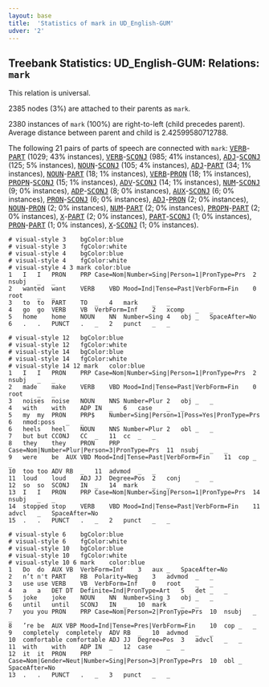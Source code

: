 ```yaml
---
layout: base
title:  'Statistics of mark in UD_English-GUM'
udver: '2'
---
```


## Treebank Statistics: UD_English-GUM: Relations: `mark`

This relation is universal.

2385 nodes (3%) are attached to their parents as `mark`.

2380 instances of `mark` (100%) are right-to-left (child precedes parent).
Average distance between parent and child is 2.42599580712788.

The following 21 pairs of parts of speech are connected with `mark`: <tt><a href="en_gum-pos-VERB.html">VERB</a></tt>-<tt><a href="en_gum-pos-PART.html">PART</a></tt> (1029; 43% instances), <tt><a href="en_gum-pos-VERB.html">VERB</a></tt>-<tt><a href="en_gum-pos-SCONJ.html">SCONJ</a></tt> (985; 41% instances), <tt><a href="en_gum-pos-ADJ.html">ADJ</a></tt>-<tt><a href="en_gum-pos-SCONJ.html">SCONJ</a></tt> (125; 5% instances), <tt><a href="en_gum-pos-NOUN.html">NOUN</a></tt>-<tt><a href="en_gum-pos-SCONJ.html">SCONJ</a></tt> (105; 4% instances), <tt><a href="en_gum-pos-ADJ.html">ADJ</a></tt>-<tt><a href="en_gum-pos-PART.html">PART</a></tt> (34; 1% instances), <tt><a href="en_gum-pos-NOUN.html">NOUN</a></tt>-<tt><a href="en_gum-pos-PART.html">PART</a></tt> (18; 1% instances), <tt><a href="en_gum-pos-VERB.html">VERB</a></tt>-<tt><a href="en_gum-pos-PRON.html">PRON</a></tt> (18; 1% instances), <tt><a href="en_gum-pos-PROPN.html">PROPN</a></tt>-<tt><a href="en_gum-pos-SCONJ.html">SCONJ</a></tt> (15; 1% instances), <tt><a href="en_gum-pos-ADV.html">ADV</a></tt>-<tt><a href="en_gum-pos-SCONJ.html">SCONJ</a></tt> (14; 1% instances), <tt><a href="en_gum-pos-NUM.html">NUM</a></tt>-<tt><a href="en_gum-pos-SCONJ.html">SCONJ</a></tt> (9; 0% instances), <tt><a href="en_gum-pos-ADP.html">ADP</a></tt>-<tt><a href="en_gum-pos-SCONJ.html">SCONJ</a></tt> (8; 0% instances), <tt><a href="en_gum-pos-AUX.html">AUX</a></tt>-<tt><a href="en_gum-pos-SCONJ.html">SCONJ</a></tt> (6; 0% instances), <tt><a href="en_gum-pos-PRON.html">PRON</a></tt>-<tt><a href="en_gum-pos-SCONJ.html">SCONJ</a></tt> (6; 0% instances), <tt><a href="en_gum-pos-ADJ.html">ADJ</a></tt>-<tt><a href="en_gum-pos-PRON.html">PRON</a></tt> (2; 0% instances), <tt><a href="en_gum-pos-NOUN.html">NOUN</a></tt>-<tt><a href="en_gum-pos-PRON.html">PRON</a></tt> (2; 0% instances), <tt><a href="en_gum-pos-NUM.html">NUM</a></tt>-<tt><a href="en_gum-pos-PART.html">PART</a></tt> (2; 0% instances), <tt><a href="en_gum-pos-PROPN.html">PROPN</a></tt>-<tt><a href="en_gum-pos-PART.html">PART</a></tt> (2; 0% instances), <tt><a href="en_gum-pos-X.html">X</a></tt>-<tt><a href="en_gum-pos-PART.html">PART</a></tt> (2; 0% instances), <tt><a href="en_gum-pos-PART.html">PART</a></tt>-<tt><a href="en_gum-pos-SCONJ.html">SCONJ</a></tt> (1; 0% instances), <tt><a href="en_gum-pos-PRON.html">PRON</a></tt>-<tt><a href="en_gum-pos-PART.html">PART</a></tt> (1; 0% instances), <tt><a href="en_gum-pos-X.html">X</a></tt>-<tt><a href="en_gum-pos-SCONJ.html">SCONJ</a></tt> (1; 0% instances).


~~~ conllu
# visual-style 3	bgColor:blue
# visual-style 3	fgColor:white
# visual-style 4	bgColor:blue
# visual-style 4	fgColor:white
# visual-style 4 3 mark	color:blue
1	I	I	PRON	PRP	Case=Nom|Number=Sing|Person=1|PronType=Prs	2	nsubj	_	_
2	wanted	want	VERB	VBD	Mood=Ind|Tense=Past|VerbForm=Fin	0	root	_	_
3	to	to	PART	TO	_	4	mark	_	_
4	go	go	VERB	VB	VerbForm=Inf	2	xcomp	_	_
5	home	home	NOUN	NN	Number=Sing	4	obj	_	SpaceAfter=No
6	.	.	PUNCT	.	_	2	punct	_	_

~~~


~~~ conllu
# visual-style 12	bgColor:blue
# visual-style 12	fgColor:white
# visual-style 14	bgColor:blue
# visual-style 14	fgColor:white
# visual-style 14 12 mark	color:blue
1	I	I	PRON	PRP	Case=Nom|Number=Sing|Person=1|PronType=Prs	2	nsubj	_	_
2	made	make	VERB	VBD	Mood=Ind|Tense=Past|VerbForm=Fin	0	root	_	_
3	noises	noise	NOUN	NNS	Number=Plur	2	obj	_	_
4	with	with	ADP	IN	_	6	case	_	_
5	my	my	PRON	PRP$	Number=Sing|Person=1|Poss=Yes|PronType=Prs	6	nmod:poss	_	_
6	heels	heel	NOUN	NNS	Number=Plur	2	obl	_	_
7	but	but	CCONJ	CC	_	11	cc	_	_
8	they	they	PRON	PRP	Case=Nom|Number=Plur|Person=3|PronType=Prs	11	nsubj	_	_
9	were	be	AUX	VBD	Mood=Ind|Tense=Past|VerbForm=Fin	11	cop	_	_
10	too	too	ADV	RB	_	11	advmod	_	_
11	loud	loud	ADJ	JJ	Degree=Pos	2	conj	_	_
12	so	so	SCONJ	IN	_	14	mark	_	_
13	I	I	PRON	PRP	Case=Nom|Number=Sing|Person=1|PronType=Prs	14	nsubj	_	_
14	stopped	stop	VERB	VBD	Mood=Ind|Tense=Past|VerbForm=Fin	11	advcl	_	SpaceAfter=No
15	.	.	PUNCT	.	_	2	punct	_	_

~~~


~~~ conllu
# visual-style 6	bgColor:blue
# visual-style 6	fgColor:white
# visual-style 10	bgColor:blue
# visual-style 10	fgColor:white
# visual-style 10 6 mark	color:blue
1	Do	do	AUX	VB	VerbForm=Inf	3	aux	_	SpaceAfter=No
2	n’t	n't	PART	RB	Polarity=Neg	3	advmod	_	_
3	use	use	VERB	VB	VerbForm=Inf	0	root	_	_
4	a	a	DET	DT	Definite=Ind|PronType=Art	5	det	_	_
5	joke	joke	NOUN	NN	Number=Sing	3	obj	_	_
6	until	until	SCONJ	IN	_	10	mark	_	_
7	you	you	PRON	PRP	Case=Nom|Person=2|PronType=Prs	10	nsubj	_	_
8	’re	be	AUX	VBP	Mood=Ind|Tense=Pres|VerbForm=Fin	10	cop	_	_
9	completely	completely	ADV	RB	_	10	advmod	_	_
10	comfortable	comfortable	ADJ	JJ	Degree=Pos	3	advcl	_	_
11	with	with	ADP	IN	_	12	case	_	_
12	it	it	PRON	PRP	Case=Nom|Gender=Neut|Number=Sing|Person=3|PronType=Prs	10	obl	_	SpaceAfter=No
13	.	.	PUNCT	.	_	3	punct	_	_

~~~


